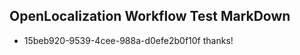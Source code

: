 ## OpenLocalization Workflow Test MarkDown
* 15beb920-9539-4cee-988a-d0efe2b0f10f thanks!

<!--HONumber=Aug16_HO1-->


